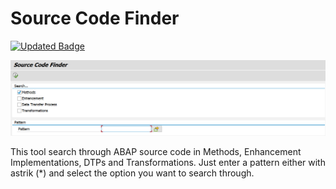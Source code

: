 # Source Code Finder

[![Updated Badge](https://badges.pufler.dev/updated/reyemsaibot/scf)](https://badges.pufler.dev)

![Source Code Finder](https://github.com/reyemsaibot/scf/blob/master/img/source_code_finder.png)


This tool search through ABAP source code in Methods, Enhancement Implementations, DTPs and Transformations. Just enter a pattern either with astrik (*) and select the option you want to search through. 




